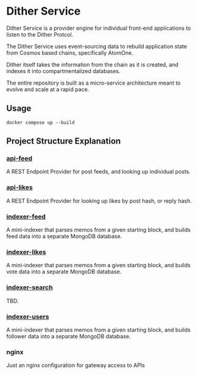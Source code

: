 # Dither Service

Dither Service is a provider engine for individual front-end applications to listen to the Dither Protcol.

The Dither Service uses event-sourcing data to rebuild application state from Cosmos based chains, specifically AtomOne.

Dither itself takes the information from the chain as it is created, and indexes it into compartmentalized databases.

The entire repository is built as a micro-service architecture meant to evolve and scale at a rapid pace.

## Usage

```
docker compose up --build
```

## Project Structure Explanation

### [api-feed](./packages/api-feed/README.md)

A REST Endpoint Provider for post feeds, and looking up individual posts.

### [api-likes](./packages/api-likes/README.md)

A REST Endpoint Provider for looking up likes by post hash, or reply hash.

### [indexer-feed](./packages/indexer-feed/README.md)

A mini-indexer that parses memos from a given starting block, and builds feed data into a separate MongoDB database.

### [indexer-likes](./packages/indexer-likes/README.md)

A mini-indexer that parses memos from a given starting block, and builds vote data into a separate MongoDB database.

### [indexer-search](./packages/indexer-search/README.md)

TBD.

### [indexer-users](./packages/indexer-users/README.md)

A mini-indexer that parses memos from a given starting block, and builds follower data into a separate MongoDB database.

### nginx

Just an nginx configuration for gateway access to APIs